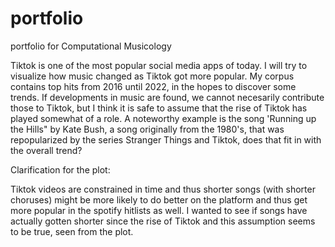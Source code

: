 # portfolio
portfolio for Computational Musicology

Tiktok is one of the most popular social media apps of today. I will try to visualize how music changed as Tiktok got more popular. My corpus contains top hits from 2016 until 2022, in the hopes to discover some trends. If developments in music are found, we cannot necesarily contribute those to Tiktok, but I think it is safe to assume that the rise of Tiktok has played somewhat of a role. A noteworthy example is the song 'Running up the Hills" by Kate Bush, a song originally from the 1980's, that was repopularized by the series Stranger Things and Tiktok, does that fit in with the overall trend?

Clarification for the plot:

Tiktok videos are constrained in time and thus shorter songs (with shorter choruses) might be more likely to do better on the platform and thus get more popular in the spotify hitlists as well. I wanted to see if songs have actually gotten shorter since the rise of Tiktok and this assumption seems to be true, seen from the plot.
